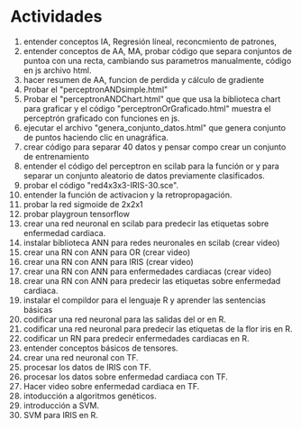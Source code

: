 # Actividades 

1. entender conceptos IA, Regresión líneal, reconcmiento de patrones,
2. entender conceptos de AA, MA, probar código que separa conjuntos de puntoa con una recta, cambiando sus parametros manualmente, código en js archivo html.
3. hacer resumen de AA, funcion de perdida y cálculo de gradiente
4. Probar el "perceptronANDsimple.html"
5. Probar el "perceptronANDChart.html" que que usa la biblioteca chart para graficar y el código "perceptronOrGraficado.html" muestra el perceptrón graficado con funciones en js.
6. ejecutar el archivo "genera_conjunto_datos.html" que genera conjunto de puntos haciendo clic en unagráfica.
7. crear código para separar 40 datos y pensar compo crear un conjunto de entrenamiento
8. entender el código del perceptron en scilab para la función or y para separar un conjunto aleatorio de datos previamente clasificados.
09. probar el código "red4x3x3-IRIS-30.sce".
10. entender la función de activacion y la retropropagación.
11. probar la red sigmoide de 2x2x1
12. probar playgroun tensorflow
13. crear una red neuronal en scilab para predecir las etiquetas sobre enfermedad cardiaca.
14. instalar biblioteca ANN para redes neuronales en scilab (crear video)
15. crear una RN con ANN para OR (crear video)
16. crear una RN con ANN para IRIS (crear video)
17. crear una RN con ANN para enfermedades cardiacas (crear video)
18. crear una RN con ANN para predecir las etiquetas sobre enfermedad cardiaca.
19. instalar el compildor para el lenguaje R y aprender las sentencias básicas
20. codificar una red neuronal para las salidas del or en R.
21. codificar una red neuronal para predecir las etiquetas de la flor iris en R.
22. codificar un RN para predecir enfermedades cardiacas en R.
23. entender conceptos básicos de tensores.
24. crear una red neuronal con TF.
25. procesar los datos de IRIS con TF.
26. procesar los datos sobre enfermedad cardiaca con TF.
27. Hacer video sobre enfermedad cardiaca en TF.
28. intoducción a algoritmos genéticos.
29. introducción a SVM.
30. SVM para IRIS en R.